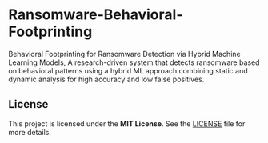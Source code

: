 # Ransomware-Behavioral-Footprinting
Behavioral Footprinting for Ransomware Detection via Hybrid Machine Learning Models, A research-driven system that detects ransomware based on behavioral patterns using a hybrid ML approach combining static and dynamic analysis for high accuracy and low false positives.


##  License
This project is licensed under the **MIT License**. See the [LICENSE](./LICENSE) file for more details.
